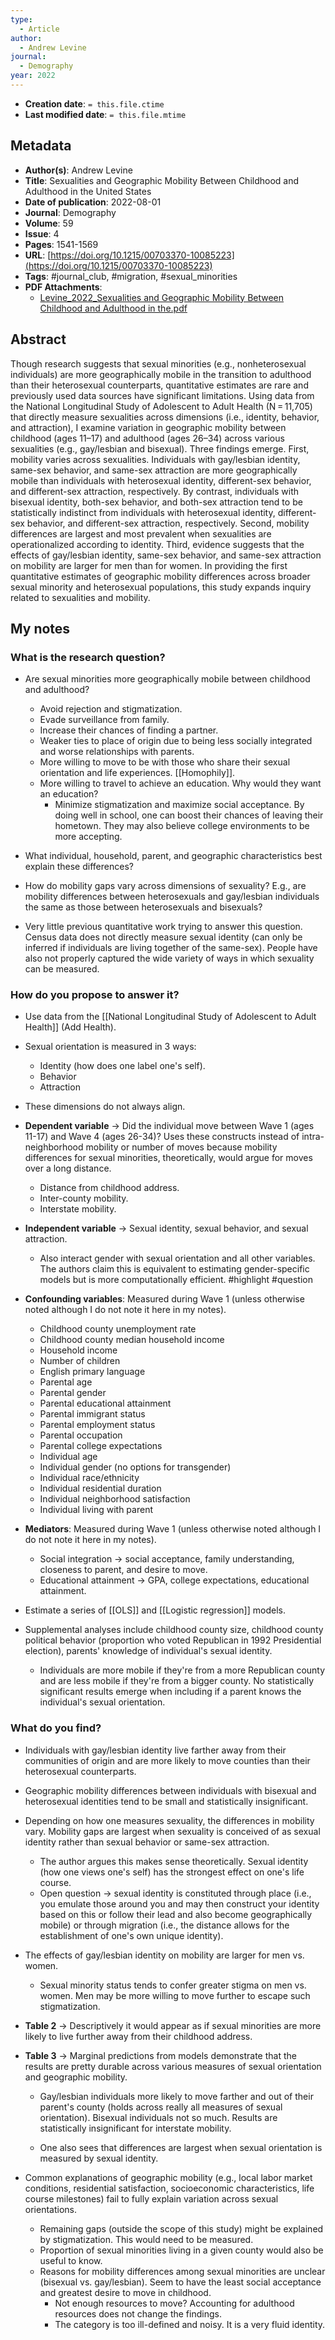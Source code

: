 ```yaml
---
type:
  - Article
author:
  - Andrew Levine
journal:
  - Demography
year: 2022
---
```


* **Creation date**: `= this.file.ctime`
* **Last modified date**: `= this.file.mtime`

## Metadata

* **Author(s)**: Andrew Levine
* **Title**: Sexualities and Geographic Mobility Between Childhood and Adulthood in the United States
* **Date of publication**: 2022-08-01
* **Journal**: Demography
* **Volume**: 59
* **Issue**: 4
* **Pages**: 1541-1569
* **URL**: [https://doi.org/10.1215/00703370-10085223](https://doi.org/10.1215/00703370-10085223)
* **Tags**: #journal_club, #migration, #sexual_minorities
* **PDF Attachments**:
  * [Levine_2022_Sexualities and Geographic Mobility Between Childhood and Adulthood in the.pdf](zotero://open-pdf/library/items/N9XVCJSM)

## Abstract

Though research suggests that sexual minorities (e.g., nonheterosexual individuals) are more geographically mobile in the transition to adulthood than their heterosexual counterparts, quantitative estimates are rare and previously used data sources have significant limitations. Using data from the National Longitudinal Study of Adolescent to Adult Health (N = 11,705) that directly measure sexualities across dimensions (i.e., identity, behavior, and attraction), I examine variation in geographic mobility between childhood (ages 11–17) and adulthood (ages 26–34) across various sexualities (e.g., gay/lesbian and bisexual). Three findings emerge. First, mobility varies across sexualities. Individuals with gay/lesbian identity, same-sex behavior, and same-sex attraction are more geographically mobile than individuals with heterosexual identity, different-sex behavior, and different-sex attraction, respectively. By contrast, individuals with bisexual identity, both-sex behavior, and both-sex attraction tend to be statistically indistinct from individuals with heterosexual identity, different-sex behavior, and different-sex attraction, respectively. Second, mobility differences are largest and most prevalent when sexualities are operationalized according to identity. Third, evidence suggests that the effects of gay/lesbian identity, same-sex behavior, and same-sex attraction on mobility are larger for men than for women. In providing the first quantitative estimates of geographic mobility differences across broader sexual minority and heterosexual populations, this study expands inquiry related to sexualities and mobility.

## My notes

### What is the research question?

* Are sexual minorities more geographically mobile between childhood and adulthood?
	* Avoid rejection and stigmatization.
	* Evade surveillance from family.
	* Increase their chances of finding a partner.
	* Weaker ties to place of origin due to being less socially integrated and worse relationships with parents.
	* More willing to move to be with those who share their sexual orientation and life experiences. [[Homophily]].
	* More willing to travel to achieve an education. Why would they want an education?
		* Minimize stigmatization and maximize social acceptance. By doing well in school, one can boost their chances of leaving their hometown. They may also believe college environments to be more accepting.
	  
* What individual, household, parent, and geographic characteristics best explain these differences?
  
* How do mobility gaps vary across dimensions of sexuality? E.g., are mobility differences between heterosexuals and gay/lesbian individuals the same as those between heterosexuals and bisexuals?

* Very little previous quantitative work trying to answer this question. Census data does not directly measure sexual identity (can only be inferred if individuals are living together of the same-sex). People have also not properly captured the wide variety of ways in which sexuality can be measured.
### How do you propose to answer it?

* Use data from the [[National Longitudinal Study of Adolescent to Adult Health]] (Add Health).
  
* Sexual orientation is measured in 3 ways:
	* Identity (how does one label one's self).
	* Behavior
	* Attraction
* These dimensions do not always align.
  
*  **Dependent variable** -> Did the individual move between Wave 1 (ages 11-17) and Wave 4 (ages 26-34)? Uses these constructs instead of intra-neighborhood mobility or number of moves because mobility differences for sexual minorities, theoretically, would argue for moves over a long distance.
	* Distance from childhood address.
	* Inter-county mobility.
	* Interstate mobility.
	  
* **Independent variable** -> Sexual identity, sexual behavior, and sexual attraction.
	* Also interact gender with sexual orientation and all other variables. The authors claim this is equivalent to estimating gender-specific models but is more computationally efficient. #highlight #question 

* **Confounding variables**: Measured during Wave 1 (unless otherwise noted although I do not note it here in my notes).
	* Childhood county unemployment rate
	* Childhood county median household income
	* Household income
	* Number of children
	* English primary language
	* Parental age
	* Parental gender
	* Parental educational attainment
	* Parental immigrant status
	* Parental employment status
	* Parental occupation
	* Parental college expectations
	* Individual age
	* Individual gender (no options for transgender)
	* Individual race/ethnicity
	* Individual residential duration
	* Individual neighborhood satisfaction
	* Individual living with parent

* **Mediators**: Measured during Wave 1 (unless otherwise noted although I do not note it here in my notes).
	* Social integration -> social acceptance, family understanding, closeness to parent, and desire to move.
	* Educational attainment -> GPA, college expectations, educational attainment.

* Estimate a series of [[OLS]] and [[Logistic regression]] models.
  
* Supplemental analyses include childhood county size, childhood county political behavior (proportion who voted Republican in 1992 Presidential election), parents' knowledge of individual's sexual identity.
	* Individuals are more mobile if they're from a more Republican county and are less mobile if they're from a bigger county. No statistically significant results emerge when including if a parent knows the individual's sexual orientation.
### What do you find?

* Individuals with gay/lesbian identity live farther away from their communities of origin and are more likely to move counties than their heterosexual counterparts.
  
* Geographic mobility differences between individuals with bisexual and heterosexual identities tend to be small and statistically insignificant.
  
* Depending on how one measures sexuality, the differences in mobility vary. Mobility gaps are largest when sexuality is conceived of as sexual identity rather than sexual behavior or same-sex attraction.
	* The author argues this makes sense theoretically. Sexual identity (how one views one's self) has the strongest effect on one's life course.
	* Open question -> sexual identity is constituted through place (i.e., you emulate those around you and may then construct your identity based on this or follow their lead and also become geographically mobile) or through migration (i.e., the distance allows for the establishment of one's own unique identity).

* The effects of gay/lesbian identity on mobility are larger for men vs. women.
	* Sexual minority status tends to confer greater stigma on men vs. women. Men may be more willing to move further to escape such stigmatization.
	  
* **Table 2** -> Descriptively it would appear as if sexual minorities are more likely to live further away from their childhood address.

* **Table 3** -> Marginal predictions from models demonstrate that the results are pretty durable across various measures of sexual orientation and geographic mobility.
  
	* Gay/lesbian individuals more likely to move farther and out of their parent's county (holds across really all measures of sexual orientation). Bisexual individuals not so much. Results are statistically insignificant for interstate mobility.
	  
	* One also sees that differences are largest when sexual orientation is measured by sexual identity.
	  
* Common explanations of geographic mobility (e.g., local labor market conditions, residential satisfaction, socioeconomic characteristics, life course milestones) fail to fully explain variation across sexual orientations.
	* Remaining gaps (outside the scope of this study) might be explained by stigmatization. This would need to be measured.
	* Proportion of sexual minorities living in a given county would also be useful to know.
	* Reasons for mobility differences among sexual minorities are unclear (bisexual vs. gay/lesbian). Seem to have the least social acceptance and greatest desire to move in childhood.
		* Not enough resources to move? Accounting for adulthood resources does not change the findings.
		* The category is too ill-defined and noisy. It is a very fluid identity.